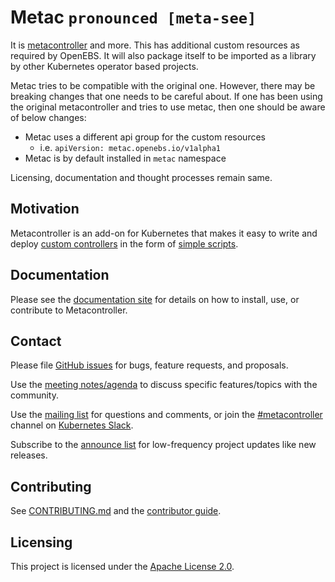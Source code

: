 # Metac `pronounced [meta-see]`
It is [metacontroller](https://github.com/GoogleCloudPlatform/metacontroller) and more. This has additional custom resources as required by OpenEBS. It will also package itself to be imported as a library by other Kubernetes operator based projects.

Metac tries to be compatible with the original one. However, there may be breaking changes that one needs to be careful about. If one has been using the original metacontroller and tries to use metac, then one should be aware of below changes:
- Metac uses a different api group for the custom resources
    - i.e. `apiVersion: metac.openebs.io/v1alpha1`
- Metac is by default installed in `metac` namespace

Licensing, documentation and thought processes remain same.

## Motivation

Metacontroller is an add-on for Kubernetes that makes it easy to write and deploy [custom controllers](https://kubernetes.io/docs/concepts/api-extension/custom-resources/#custom-controllers) in the form of [simple scripts](https://metacontroller.app).

## Documentation

Please see the [documentation site](https://metacontroller.app) for details on how to install, use, or contribute to Metacontroller.

## Contact

Please file [GitHub issues](issues) for bugs, feature requests, and proposals.

Use the [meeting notes/agenda](https://docs.google.com/document/d/1HV_Fr0wIW9tr5OZwK_6oGux_OhcGtxxWWV6dCYJR9Cw/) to discuss specific features/topics with the community.

Use the [mailing list](https://groups.google.com/forum/#!forum/metacontroller)
for questions and comments, or join the
[#metacontroller](https://kubernetes.slack.com/messages/metacontroller/) channel on
[Kubernetes Slack](http://slack.kubernetes.io).

Subscribe to the [announce list](https://groups.google.com/forum/#!forum/metacontroller-announce)
for low-frequency project updates like new releases.

## Contributing

See [CONTRIBUTING.md](CONTRIBUTING.md) and the [contributor guide](https://metacontroller.app/contrib/).

## Licensing

This project is licensed under the [Apache License 2.0](LICENSE).